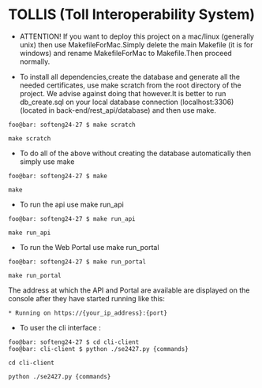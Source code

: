 # TOLLIS (Toll Interoperability System)

- ATTENTION! If you want to deploy this project on a mac/linux (generally unix) then use MakefileForMac.Simply delete the main Makefile (it is for windows) and rename MakefileForMac to Makefile.Then proceed normally.

- To install all dependencies,create the database and generate all the needed certificates, use make scratch from the root directory of the project.
We advise against doing that however.It is better to run db_create.sql on your local database connection (localhost:3306) (located in back-end/rest_api/database) and then use make.

```console
foo@bar: softeng24-27 $ make scratch
```

```console
make scratch
```

- To do all of the above without creating the database automatically then simply use make

```console
foo@bar: softeng24-27 $ make
```

```console
make
```

- To run the api use make run_api

```console
foo@bar: softeng24-27 $ make run_api
```

```console
make run_api
```

- To run the Web Portal use make run_portal

```console
foo@bar: softeng24-27 $ make run_portal
```

```console
make run_portal
```

The address at which the API and Portal are available are displayed on the console after they have started running like this:
```console
* Running on https://{your_ip_address}:{port}
```

- To user the cli interface :
```console
foo@bar: softeng24-27 $ cd cli-client
foo@bar: cli-client $ python ./se2427.py {commands}
```

```console
cd cli-client
```

```console
python ./se2427.py {commands}
```

